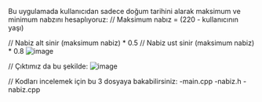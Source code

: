 Bu uygulamada kullanıcıdan sadece doğum tarihini alarak maksimum ve minimum nabzını hesaplıyoruz:
// Maksimum nabız = (220 - kullanıcının yaşı)

// Nabiz alt sinir (maksimum nabiz) * 0.5
// Nabiz ust sinir (maksimum nabiz) * 0.8
![image](https://github.com/isleyen/targetHeartRateApp/assets/136992260/3309ecd8-329b-4c78-bc90-7deeff38f969)

// Çıktımız da bu şekilde: 
![image](https://github.com/isleyen/targetHeartRateApp/assets/136992260/d80d91f3-6dd5-4ec1-bdfe-e78747f1e358)

// Kodları incelemek için bu 3 dosyaya bakabilirsiniz:
-main.cpp
-nabiz.h
-nabiz.cpp
